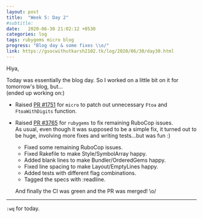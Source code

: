 ```yaml
---
layout: post
title:  "Week 5: Day 2"
#subtitle:
date:   2020-06-30 21:02:12 +0530
categories: log
tags: rubygems micro blog
progress: "Blog day & some fixes \\o/"
link: https://gsocwithutkarsh2102.tk/log/2020/06/30/day30.html
---
```


Hiya,

Today was essentially the blog day. So I worked on a little bit on it for
tomorrow's blog, but...  
(ended up working on:)

- Raised [PR #1751](https://github.com/zyedidia/micro/pull/1751) for `micro` to
  patch out unnecessary `Ftoa` and `FtoaWithDigits` function.
- Raised [PR #3765](https://github.com/rubygems/rubygems/pull/3765/commits) for
  `rubygems` to fix remaining RuboCop issues.  
  As usual, even though it was supposed to be a simple fix, it turned out to be
  huge, involving more fixes and writing tests...but was fun :)  
  - Fixed some remaining RuboCop issues.
  - Fixed Rakefile to make Style/SymbolArray happy.
  - Added blank lines to make Bundler/OrderedGems happy.
  - Fixed line spacing to make Layout/EmptyLines happy.
  - Added tests with different flag combinations.
  - Tagged the specs with :readline.

  And finally the CI was green and the PR was merged! \o/

---

`:wq` for today.
